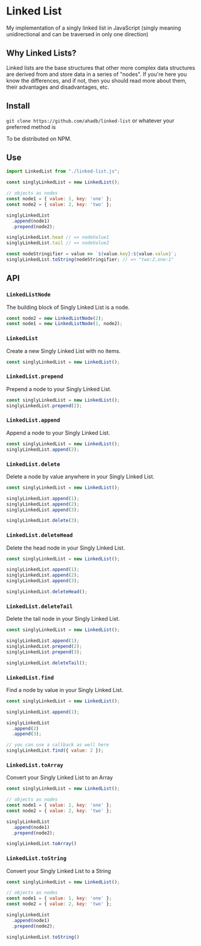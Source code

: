 # Linked List

My implementation of a singly linked list in JavaScript (singly meaning unidirectional and can be
traversed in only one direction)

## Why Linked Lists?

Linked lists are the base structures that other more complex data structures are derived from and 
store data in a series of "nodes". If you're here you know the differences, and if not, then you
should read more about them, their advantages and disadvantages, etc. 

## Install

`git clone https://github.com/ahadb/linked-list` or whatever your preferred method is

To be distributed on NPM.

## Use

```javascript
import LinkedList from "./linked-list.js";

const singlyLinkedList = new LinkedList();

// objects as nodes
const node1 = { value: 1, key: 'one' };
const node2 = { value: 2, key: 'two' };

singlyLinkedList
  .append(node1)
  .prepend(node2);

singlyLinkedList.head // => nodeValue1
singlyLinkedList.tail // => nodeValue2

const nodeStringifier = value => `${value.key}:${value.value}`;
singlyLinkedList.toString(nodeStringifier; // => "two:2,one:1"
```

## API

### `LinkedListNode`

The building block of Singly Linked List is a node.

```javascript
const node2 = new LinkedListNode(2);
const node1 = new LinkedListNode(1, node2);
```

### `LinkedList`

Create a new Singly Linked List with no items.

```javascript
const singlyLinkedList = new LinkedList();
```

### `LinkedList.prepend`

Prepend a node to your Singly Linked List.

```javascript
const singlyLinkedList = new LinkedList();
singlyLinkedList.prepend(2);
```

### `LinkedList.append`

Append a node to your Singly Linked List.

```javascript
const singlyLinkedList = new LinkedList();
singlyLinkedList.append(2);
```

### `LinkedList.delete`

Delete a node by value anywhere in your Singly Linked List.

```javascript
const singlyLinkedList = new LinkedList();

singlyLinkedList.append(1);
singlyLinkedList.append(2);
singlyLinkedList.append(3);

singlyLinkedList.delete(3);
```

### `LinkedList.deleteHead`

Delete the head node in your Singly Linked List.

```javascript
const singlyLinkedList = new LinkedList();

singlyLinkedList.append(1);
singlyLinkedList.append(2);
singlyLinkedList.append(3);

singlyLinkedList.deleteHead();
```

### `LinkedList.deleteTail`

Delete the tail node in your Singly Linked List.

```javascript
const singlyLinkedList = new LinkedList();

singlyLinkedList.append(1);
singlyLinkedList.prepend(2);
singlyLinkedList.prepend(3);

singlyLinkedList.deleteTail();
```

### `LinkedList.find`

Find a node by value in your Singly Linked List.

```javascript
const singlyLinkedList = new LinkedList();

singlyLinkedList.append(1);

singlyLinkedList
  .append(2)
  .append(3);

// you can use a callback as well here
singlyLinkedList.find({ value: 2 });
```

### `LinkedList.toArray`

Convert your Singly Linked List to an Array

```javascript
const singlyLinkedList = new LinkedList();

// objects as nodes
const node1 = { value: 1, key: 'one' };
const node2 = { value: 2, key: 'two' };

singlyLinkedList
  .append(node1)
  .prepend(node2);

singlyLinkedList.toArray()
```

### `LinkedList.toString`

Convert your Singly Linked List to a String

```javascript
const singlyLinkedList = new LinkedList();

// objects as nodes
const node1 = { value: 1, key: 'one' };
const node2 = { value: 2, key: 'two' };

singlyLinkedList
  .append(node1)
  .prepend(node2);

singlyLinkedList.toString()
```


